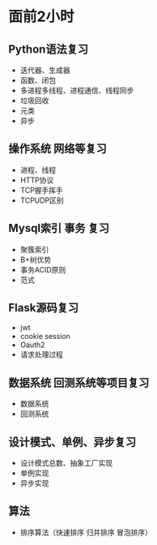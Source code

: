 # 面前2小时

## Python语法复习

- 迭代器、生成器
- 函数、闭包
- 多进程多线程、进程通信、线程同步
- 垃圾回收
- 元类
- 异步

## 操作系统 网络等复习

- 进程、线程
- HTTP协议
- TCP握手挥手
- TCPUDP区别

## Mysql索引 事务 复习

- 聚簇索引
- B+树优势
- 事务ACID原则
- 范式

## Flask源码复习

- jwt
- cookie session
- Oauth2
- 请求处理过程

## 数据系统 回测系统等项目复习

- 数据系统
- 回测系统

## 设计模式、单例、异步复习

- 设计模式总数、抽象工厂实现
- 单例实现
- 异步实现

## 算法

- 排序算法（快速排序 归并排序 冒泡排序）